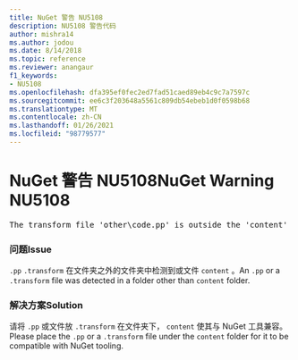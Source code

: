 ```yaml
---
title: NuGet 警告 NU5108
description: NU5108 警告代码
author: mishra14
ms.author: jodou
ms.date: 8/14/2018
ms.topic: reference
ms.reviewer: anangaur
f1_keywords:
- NU5108
ms.openlocfilehash: dfa395ef0fec2ed7fad51caed89eb4c9c7a7597c
ms.sourcegitcommit: ee6c3f203648a5561c809db54ebeb1d0f0598b68
ms.translationtype: MT
ms.contentlocale: zh-CN
ms.lasthandoff: 01/26/2021
ms.locfileid: "98779577"
---
```

# <a name="nuget-warning-nu5108"></a><span data-ttu-id="3dbcf-103">NuGet 警告 NU5108</span><span class="sxs-lookup"><span data-stu-id="3dbcf-103">NuGet Warning NU5108</span></span>
<pre>The transform file 'other\code.pp' is outside the 'content' folder and hence will not be transformed during installation of this package. Move it into the 'content' folder.</pre>

### <a name="issue"></a><span data-ttu-id="3dbcf-104">问题</span><span class="sxs-lookup"><span data-stu-id="3dbcf-104">Issue</span></span>

<span data-ttu-id="3dbcf-105">`.pp` `.transform` 在文件夹之外的文件夹中检测到或文件 `content` 。</span><span class="sxs-lookup"><span data-stu-id="3dbcf-105">An `.pp` or a `.transform` file was detected in a folder other than `content` folder.</span></span>


### <a name="solution"></a><span data-ttu-id="3dbcf-106">解决方案</span><span class="sxs-lookup"><span data-stu-id="3dbcf-106">Solution</span></span>

<span data-ttu-id="3dbcf-107">请将 `.pp` 或文件放 `.transform`  在文件夹下， `content` 使其与 NuGet 工具兼容。</span><span class="sxs-lookup"><span data-stu-id="3dbcf-107">Please place the `.pp` or a `.transform`  file under the `content` folder for it to be compatible with NuGet tooling.</span></span>

